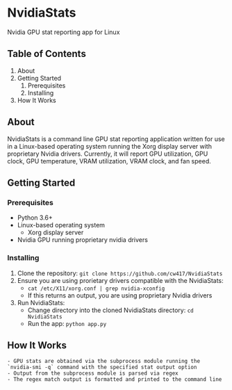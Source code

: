 # NvidiaStats
Nvidia GPU stat reporting app for Linux

## Table of Contents
1. About
2. Getting Started
    1. Prerequisites
    2. Installing
3. How It Works

## About
NvidiaStats is a command line GPU stat reporting application written for use in a Linux-based operating system running the Xorg display server with proprietary Nvidia drivers. Currently, it will report GPU utilization, GPU clock, GPU temperature, VRAM utilization, VRAM clock, and fan speed.

## Getting Started
### Prerequisites
- Python 3.6+
- Linux-based operating system
    - Xorg display server
- Nvidia GPU running proprietary nvidia drivers

### Installing
1) Clone the repository: `git clone https://github.com/cw417/NvidiaStats`
2) Ensure you are using prorietary drivers compatible with the NvidiaStats:
    - `cat /etc/X11/xorg.conf | grep nvidia-xconfig`
    - If this returns an output, you are using proprietary Nvidia drivers
3) Run NvidiaStats: 
    - Change directory into the cloned NvidiaStats directory: `cd NvidiaStats`
    - Run the app: `python app.py`

## How It Works
    - GPU stats are obtained via the subprocess module running the `nvidia-smi -q` command with the specified stat output option
    - Output from the subprocess module is parsed via regex
    - The regex match output is formatted and printed to the command line